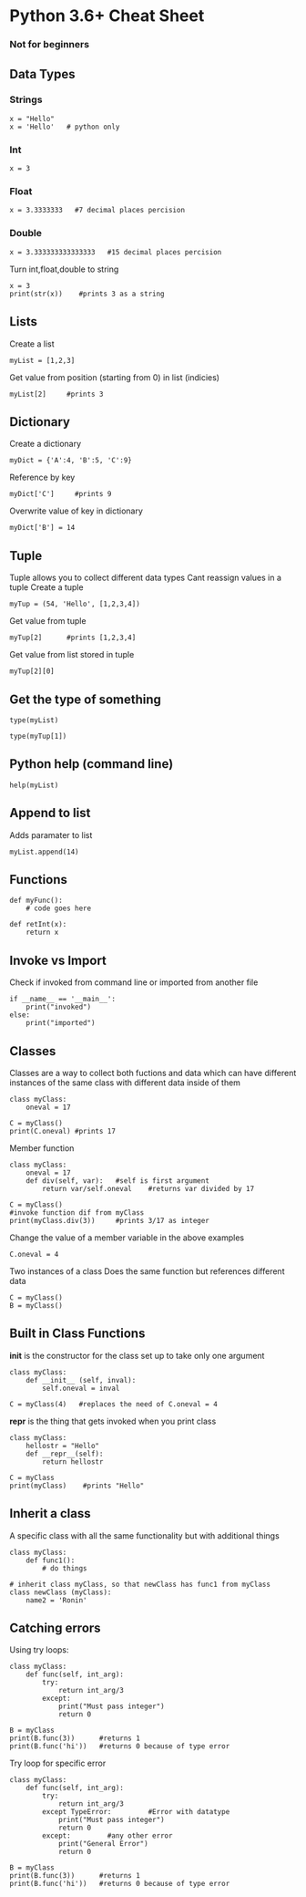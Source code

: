 # Python 3.6+ Cheat Sheet
### Not for beginners

## Data Types
### Strings
```
x = "Hello"
x = 'Hello'   # python only
```

### Int
```
x = 3
```

### Float
```
x = 3.3333333   #7 decimal places percision
```

### Double
```
x = 3.333333333333333   #15 decimal places percision 
```

Turn int,float,double to string
```
x = 3
print(str(x))    #prints 3 as a string
```

## Lists
Create a list
```
myList = [1,2,3]
```

Get value from position (starting from 0) in list (indicies)
```
myList[2]     #prints 3
```

## Dictionary
Create a dictionary
```
myDict = {'A':4, 'B':5, 'C':9}
```

Reference by key
```
myDict['C']     #prints 9
```

Overwrite value of key in dictionary
```
myDict['B'] = 14
```

## Tuple
Tuple allows you to collect different data types
Cant reassign values in a tuple
Create a tuple
```
myTup = (54, 'Hello', [1,2,3,4])
```

Get value from tuple
```
myTup[2]      #prints [1,2,3,4]
```

Get value from list stored in tuple
```
myTup[2][0]
```

## Get the type of something
```
type(myList)
```
```
type(myTup[1])
```

## Python help (command line)
```
help(myList)
```

## Append to list
Adds paramater to list
```
myList.append(14)
```

## Functions
```
def myFunc():
    # code goes here
```

```
def retInt(x):
    return x
```

## Invoke vs Import
Check if invoked from command line or imported from another file
```
if __name__ == '__main__':
    print("invoked")
else:
    print("imported")
```

## Classes
Classes are a way to collect both fuctions and data which can have different
instances of the same class with different data inside of them
```
class myClass:
    oneval = 17
    
C = myClass()
print(C.oneval) #prints 17
```

Member function
```
class myClass:
    oneval = 17
    def div(self, var):   #self is first argument
        return var/self.oneval    #returns var divided by 17

C = myClass()
#invoke function dif from myClass
print(myClass.div(3))     #prints 3/17 as integer
```

Change the value of a member variable in the above examples
```
C.oneval = 4
```

Two instances of a class
Does the same function but references different data
```
C = myClass()
B = myClass()
```

## Built in Class Functions
__init__ is the constructor for the class
set up to take only one argument
```
class myClass:
    def __init__ (self, inval):
        self.oneval = inval

C = myClass(4)   #replaces the need of C.oneval = 4
```

__repr__ is the thing that gets invoked when you print class
```
class myClass:
    hellostr = "Hello"
    def __repr__(self):
        return hellostr

C = myClass
print(myClass)    #prints "Hello"
```

## Inherit a class
A specific class with all the same functionality but with additional things
```
class myClass:
    def func1():
        # do things

# inherit class myClass, so that newClass has func1 from myClass
class newClass (myClass):
    name2 = 'Ronin'
```

## Catching errors
Using try loops:
```
class myClass:
    def func(self, int_arg):
        try:
            return int_arg/3
        except:
            print("Must pass integer")
            return 0

B = myClass
print(B.func(3))      #returns 1
print(B.func('hi'))   #returns 0 because of type error
```

Try loop for specific error
```
class myClass:
    def func(self, int_arg):
        try:
            return int_arg/3
        except TypeError:         #Error with datatype
            print("Must pass integer")
            return 0
        except:         #any other error
            print("General Error")
            return 0

B = myClass
print(B.func(3))      #returns 1
print(B.func('hi'))   #returns 0 because of type error
```

